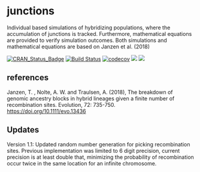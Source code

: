 # junctions
Individual based simulations of hybridizing populations, where the accumulation of junctions is tracked. Furthermore, mathematical equations are provided to verify simulation outcomes. Both simulations and mathematical equations are based on Janzen et al. (2018) 

[![CRAN_Status_Badge](http://www.r-pkg.org/badges/version/junctions)](https://cran.r-project.org/package=junctions)
[![Build Status](https://travis-ci.org/thijsjanzen/junctions.svg?branch=master)](https://travis-ci.org/thijsjanzen/junctions)
[![codecov](https://codecov.io/gh/thijsjanzen/junctions/branch/master/graph/badge.svg)](https://codecov.io/gh/thijsjanzen/junctions)
[![](http://cranlogs.r-pkg.org/badges/grand-total/junctions)](https://cran.r-project.org/package=junctions)
[![](http://cranlogs.r-pkg.org/badges/junctions)](https://cran.r-project.org/package=junctions)

## references
Janzen, T. , Nolte, A. W. and Traulsen, A. (2018), The breakdown of genomic ancestry blocks in hybrid lineages given a finite number of recombination sites. Evolution, 72: 735-750. https://doi.org/10.1111/evo.13436

## Updates
Version 1.1: Updated random number generation for picking recombination sites. Previous implementation was limited to 6 digit precision, current precision is at least double that, minimizing the probability of recombination occur twice in the same location for an infinite chromosome.
